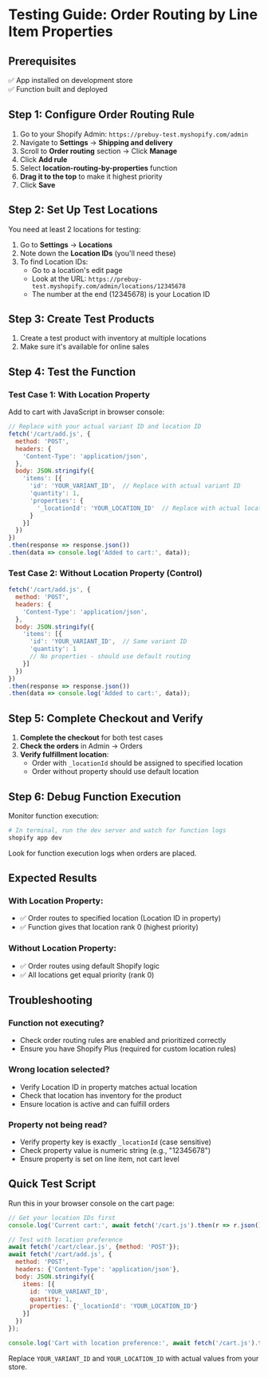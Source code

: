 # Testing Guide: Order Routing by Line Item Properties

## Prerequisites

✅ App installed on development store  
✅ Function built and deployed  

## Step 1: Configure Order Routing Rule

1. Go to your Shopify Admin: `https://prebuy-test.myshopify.com/admin`
2. Navigate to **Settings** → **Shipping and delivery**
3. Scroll to **Order routing** section → Click **Manage**
4. Click **Add rule**
5. Select **location-routing-by-properties** function
6. **Drag it to the top** to make it highest priority
7. Click **Save**

## Step 2: Set Up Test Locations

You need at least 2 locations for testing:

1. Go to **Settings** → **Locations**
2. Note down the **Location IDs** (you'll need these)
3. To find Location IDs:
   - Go to a location's edit page
   - Look at the URL: `https://prebuy-test.myshopify.com/admin/locations/12345678`
   - The number at the end (12345678) is your Location ID

## Step 3: Create Test Products

1. Create a test product with inventory at multiple locations
2. Make sure it's available for online sales

## Step 4: Test the Function

### Test Case 1: With Location Property

Add to cart with JavaScript in browser console:

```javascript
// Replace with your actual variant ID and location ID
fetch('/cart/add.js', {
  method: 'POST',
  headers: {
    'Content-Type': 'application/json',
  },
  body: JSON.stringify({
    'items': [{
      'id': 'YOUR_VARIANT_ID',  // Replace with actual variant ID
      'quantity': 1,
      'properties': {
        '_locationId': 'YOUR_LOCATION_ID'  // Replace with actual location ID
      }
    }]
  })
})
.then(response => response.json())
.then(data => console.log('Added to cart:', data));
```

### Test Case 2: Without Location Property (Control)

```javascript
fetch('/cart/add.js', {
  method: 'POST',
  headers: {
    'Content-Type': 'application/json',
  },
  body: JSON.stringify({
    'items': [{
      'id': 'YOUR_VARIANT_ID',  // Same variant ID
      'quantity': 1
      // No properties - should use default routing
    }]
  })
})
.then(response => response.json())
.then(data => console.log('Added to cart:', data));
```

## Step 5: Complete Checkout and Verify

1. **Complete the checkout** for both test cases
2. **Check the orders** in Admin → Orders
3. **Verify fulfillment location**:
   - Order with `_locationId` should be assigned to specified location
   - Order without property should use default location

## Step 6: Debug Function Execution

Monitor function execution:

```bash
# In terminal, run the dev server and watch for function logs
shopify app dev
```

Look for function execution logs when orders are placed.

## Expected Results

### With Location Property:
- ✅ Order routes to specified location (Location ID in property)
- ✅ Function gives that location rank 0 (highest priority)

### Without Location Property:
- ✅ Order routes using default Shopify logic
- ✅ All locations get equal priority (rank 0)

## Troubleshooting

### Function not executing?
- Check order routing rules are enabled and prioritized correctly
- Ensure you have Shopify Plus (required for custom location rules)

### Wrong location selected?
- Verify Location ID in property matches actual location
- Check that location has inventory for the product
- Ensure location is active and can fulfill orders

### Property not being read?
- Verify property key is exactly `_locationId` (case sensitive)
- Check property value is numeric string (e.g., "12345678")
- Ensure property is set on line item, not cart level

## Quick Test Script

Run this in your browser console on the cart page:

```javascript
// Get your location IDs first
console.log('Current cart:', await fetch('/cart.js').then(r => r.json()));

// Test with location preference
await fetch('/cart/clear.js', {method: 'POST'});
await fetch('/cart/add.js', {
  method: 'POST',
  headers: {'Content-Type': 'application/json'},
  body: JSON.stringify({
    items: [{
      id: 'YOUR_VARIANT_ID',
      quantity: 1,
      properties: {'_locationId': 'YOUR_LOCATION_ID'}
    }]
  })
});

console.log('Cart with location preference:', await fetch('/cart.js').then(r => r.json()));
```

Replace `YOUR_VARIANT_ID` and `YOUR_LOCATION_ID` with actual values from your store.
